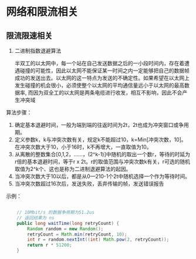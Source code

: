 
# 网络和限流相关

## 限流限速相关

1. 二进制指数退避算法

   半双工的以太网中，每一个站在自己发送数据之后的一小段时间内，存在着遭遇碰撞的可能性，因此以太网不能保证某一时间之内一定能够把自己的数据帧成功的发送出去。以太网的这一特点为发送的不确定性。如果希望在以太网上发生碰撞的机会很小，必须使整个以太网的平均通信量远小于以太网的最高数据率, 而因为双全工的以太网是两条电缆进行收发，相互不影响，因此不会产生冲突域

算法步骤：

   1. 确定基本退避时间，一般为端到端的往返时间为2t，2t也成为冲突窗口或争用期。
   2. 定义参数k，k与冲突次数有关，规定k不能超过10，k=Min[冲突次数，10]。在冲突次数大于10，小于16时，k不再增大，一直取值为10。
   3. 从离散的整数集合[0,1,2，……，(2^k-1)]中随机的取出一个数r，等待的时延为r倍的基本退避时间，等于r x 2t。r的取值范围与冲突次数k有关，r可选的随机取值为2^k个、这也是称为二进制退避算法的起因。
   4. 当冲突次数大于10以后，都是从0—210-1个2t中随机选择一个作为等待时间。
   5. 当冲突次数超过16次后，发送失败，丢弃传输的帧，发送错误报告

示例：
```java

    // 10Mbit/s 的数据争用期为51.2us
    // 返回结果为 ns
    public long waitTime(long retryCount) {
        Random random = new Random();
        retryCount = Math.min(retryCount, 10);
        int r = random.nextInt((int) Math.pow(2, retryCount));
        return r * 51200;
    }
```
